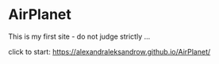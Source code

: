# AirPlanet 
This is my first site - do not judge strictly ...

click to start: https://alexandraleksandrow.github.io/AirPlanet/
